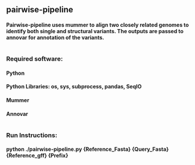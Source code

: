 ## pairwise-pipeline

#### Pairwise-pipeline uses mummer to align two closely related genomes to identify both single and structural variants. The outputs are passed to annovar for annotation of the variants.
#
### Required software:
#### Python
#### Python Libraries: os, sys, subprocess, pandas, SeqIO
#### Mummer
#### Annovar

#
### Run Instructions:
#### python ./pairwise-pipeline.py {Reference_Fasta} {Query_Fasta} {Reference_gff} {Prefix}
